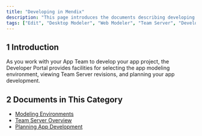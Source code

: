 ```yaml
---
title: "Developing in Mendix"
description: "This page introduces the documents describing developing in Mendix via the Developer Portal."
tags: ["Edit", "Desktop Modeler", "Web Modeler", "Team Server", "Developer Portal", "commit"]
---
```


## 1 Introduction

As you work with your App Team to develop your app project, the Developer Portal provides facilities for selecting the app modeling environment, viewing Team Server revisions, and planning your app development.

## 2 Documents in This Category

* [Modeling Environments](modeling-environments)
* [Team Server Overview](team-server)
* [Planning App Development](planning-development)